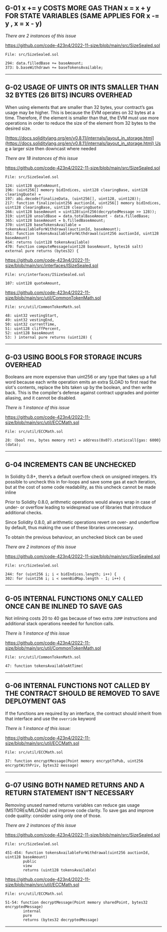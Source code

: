 ## G-01 x += y COSTS MORE GAS THAN x = x + y FOR STATE VARIABLES (SAME APPLIES FOR x -= y , x = x - y)

_There are 2 instances of this issue_

https://github.com/code-423n4/2022-11-size/blob/main/src/SizeSealed.sol

```
File: src/SizeSealed.sol

294: data.filledBase += baseAmount;
373: b.baseWithdrawn += baseTokensAvailable;
```

-----------

## G-02 USAGE OF UINTS OR INTS SMALLER THAN 32 BYTES (26 BITS) INCURS OVERHEAD

When using elements that are smaller than 32 bytes, your contract’s gas usage may be higher. This is because the EVM operates on 32 bytes at a time. Therefore, if the element is smaller than that, the EVM must use more operations in order to reduce the size of the element from 32 bytes to the desired size.

[https://docs.soliditylang.org/en/v0.8.11/internals/layout_in_storage.html](https://docs.soliditylang.org/en/v0.8.11/internals/layout_in_storage.html) Use a larger size then downcast where needed

_There are 18 instances of this issue_

https://github.com/code-423n4/2022-11-size/blob/main/src/SizeSealed.sol

```
File: src/SizeSealed.sol

124: uint128 quoteAmount,
196: (uint256[] memory bidIndices, uint128 clearingBase, uint128 clearingQuote) =
197: abi.decode(finalizeData, (uint256[], uint128, uint128));
217: function finalize(uint256 auctionId, uint256[] memory bidIndices, uint128 clearingBase, uint128 clearingQuote)
266: uint128 baseAmount = uint128(uint256(decryptedMessage >> 128));
319: uint128 unsoldBase = data.totalBaseAmount - data.filledBase;
365: uint128 baseAmount = b.filledBaseAmount;
370: uint128 baseTokensAvailable = tokensAvailableForWithdrawal(auctionId, baseAmount);
451: function tokensAvailableForWithdrawal(uint256 auctionId, uint128 baseAmount)
454: returns (uint128 tokensAvailable)
470: function computeMessage(uint128 baseAmount, bytes16 salt) external pure returns (bytes32) {
```

https://github.com/code-423n4/2022-11-size/blob/main/src/interfaces/ISizeSealed.sol

```
File: src/interfaces/ISizeSealed.sol

107: uint128 quoteAmount,
```

https://github.com/code-423n4/2022-11-size/blob/main/src/util/CommonTokenMath.sol

```
File: src/util/CommonTokenMath.sol

48: uint32 vestingStart,
49: uint32 vestingEnd,
50: uint32 currentTime,
51: uint128 cliffPercent,
52: uint128 baseAmount
53: ) internal pure returns (uint128) {
```

----------

## G-03 USING BOOLS FOR STORAGE INCURS OVERHEAD

Booleans are more expensive than uint256 or any type that takes up a full word because each write operation emits an extra SLOAD to first read the slot's contents, replace the bits taken up by the boolean, and then write back. This is the compiler's defense against contract upgrades and pointer aliasing, and it cannot be disabled.

_There is 1 instance of this issue_

https://github.com/code-423n4/2022-11-size/blob/main/src/util/ECCMath.sol

```
File: src/util/ECCMath.sol

28: (bool res, bytes memory ret) = address(0x07).staticcall{gas: 6000}(data);
```

-------

## G-04 INCREMENTS CAN BE UNCHECKED

In Solidity 0.8+, there’s a default overflow check on unsigned integers. It’s possible to uncheck this in for-loops and save some gas at each iteration, but at the cost of some code readability, as this uncheck cannot be made inline

Prior to Solidity 0.8.0, arithmetic operations would always wrap in case of under- or overflow leading to widespread use of libraries that introduce additional checks.

Since Solidity 0.8.0, all arithmetic operations revert on over- and underflow by default, thus making the use of these libraries unnecessary.

To obtain the previous behaviour, an unchecked block can be used

_There are 2 instances of this issue_

https://github.com/code-423n4/2022-11-size/blob/main/src/SizeSealed.sol

```
File: src/SizeSealed.sol

244: for (uint256 i; i < bidIndices.length; i++) {
302: for (uint256 i; i < seenBidMap.length - 1; i++) {
```

----------

## G-05 INTERNAL FUNCTIONS ONLY CALLED ONCE CAN BE INLINED TO SAVE GAS

Not inlining costs 20 to 40 gas because of two extra `JUMP` instructions and additional stack operations needed for function calls.

_There is 1 instance of this issue_

https://github.com/code-423n4/2022-11-size/blob/main/src/util/CommonTokenMath.sol

```
File: src/util/CommonTokenMath.sol

47: function tokensAvailableAtTime(
```

----------------

## G-06 INTERNAL FUNCTIONS NOT CALLED BY THE CONTRACT SHOULD BE REMOVED TO SAVE DEPLOYMENT GAS

If the functions are required by an interface, the contract should inherit from that interface and use the `override` keyword

_There is 1 instance of this issue:_

https://github.com/code-423n4/2022-11-size/blob/main/src/util/ECCMath.sol

```
File: src/util/ECCMath.sol

37: function encryptMessage(Point memory encryptToPub, uint256 encryptWithPriv, bytes32 message)
```

-----------

## G-07 USING BOTH NAMED RETURNS AND A RETURN STATEMENT ISN'T NECESSARY

Removing unused named returns variables can reduce gas usage (MSTOREs/MLOADs) and improve code clarity. To save gas and improve code quality: consider using only one of those.

_There are 2 instances of this issue_

https://github.com/code-423n4/2022-11-size/blob/main/src/SizeSealed.sol

```
File: src/SizeSealed.sol

451-454: function tokensAvailableForWithdrawal(uint256 auctionId, uint128 baseAmount)
        public
        view
        returns (uint128 tokensAvailable)
```

https://github.com/code-423n4/2022-11-size/blob/main/src/util/ECCMath.sol

```
File: src/util/ECCMath.sol

51-54: function decryptMessage(Point memory sharedPoint, bytes32 encryptedMessage)
        internal
        pure
        returns (bytes32 decryptedMessage)
```

-----------
